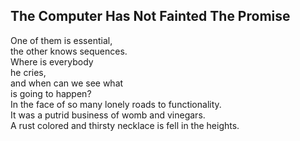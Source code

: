The Computer Has Not Fainted The Promise
----------------------------------------
One of them is essential,  
the other knows sequences.  
Where is everybody  
he cries,  
and when can we see what  
is going to happen?  
In the face of so many lonely roads to functionality.  
It was a putrid business of womb and vinegars.  
A rust colored and thirsty necklace is fell in the heights.  

